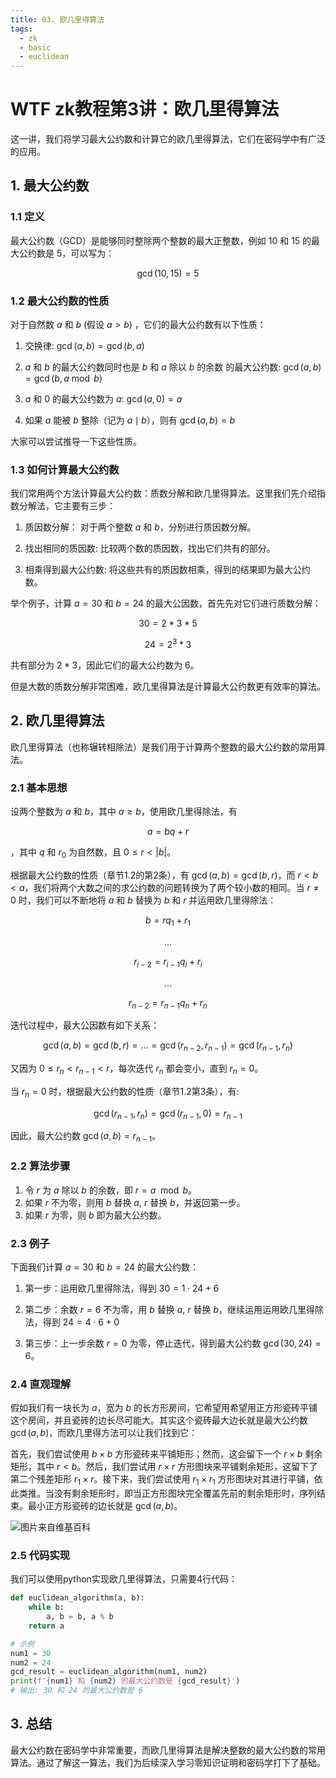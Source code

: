 ```yaml
---
title: 03. 欧几里得算法
tags:
  - zk
  - basic
  - euclidean
---
```


# WTF zk教程第3讲：欧几里得算法

这一讲，我们将学习最大公约数和计算它的欧几里得算法，它们在密码学中有广泛的应用。

## 1. 最大公约数

### 1.1 定义

最大公约数（GCD）是能够同时整除两个整数的最大正整数，例如 $10$ 和 $15$ 的最大公约数是 $5$，可以写为：

$$
\gcd(10, 15)=5
$$


### 1.2 最大公约数的性质

对于自然数 $a$ 和 $b$ (假设 $a > b$) ，它们的最大公约数有以下性质：

1. 交换律: $\gcd(a, b)=\gcd(b,a)$

2. $a$ 和 $b$ 的最大公约数同时也是 $b$ 和 $a$ 除以 $b$ 的余数 的最大公约数: $\gcd(a, b) = \gcd(b, a \bmod b)$

3. $a$ 和 $0$ 的最大公约数为 $a$: $\gcd(a,0)=a$

4. 如果 $a$ 能被 $b$ 整除（记为 $a \mid b$），则有 $\gcd(a,b)=b$

大家可以尝试推导一下这些性质。

### 1.3 如何计算最大公约数

我们常用两个方法计算最大公约数：质数分解和欧几里得算法。这里我们先介绍指数分解法，它主要有三步：

1. 质因数分解： 对于两个整数 $a$ 和 $b$，分别进行质因数分解。

2. 找出相同的质因数: 比较两个数的质因数，找出它们共有的部分。

3. 相乘得到最大公约数: 将这些共有的质因数相乘，得到的结果即为最大公约数。

举个例子，计算 $a = 30$ 和 $b = 24$ 的最大公因数，首先先对它们进行质数分解：

$$
30 = 2 * 3 * 5
$$


$$
24 = 2^3*3
$$

共有部分为 $2*3$，因此它们的最大公约数为 $6$。

但是大数的质数分解非常困难，欧几里得算法是计算最大公约数更有效率的算法。

## 2. 欧几里得算法

欧几里得算法（也称辗转相除法）是我们用于计算两个整数的最大公约数的常用算法。

### 2.1 基本思想

设两个整数为 $a$ 和 $b$，其中 $a \geq b$，使用欧几里得除法，有

$$
a = bq + r
$$

，其中 $q$ 和 $r_0$ 为自然数，且 $0 \leq r \lt |b|$。

根据最大公约数的性质（章节1.2的第2条），有 $\gcd(a, b) = \gcd(b, r)$，而 $r < b < a$，我们将两个大数之间的求公约数的问题转换为了两个较小数的相同。当 $r \neq 0$ 时，我们可以不断地将 $a$ 和 $b$ 替换为 $b$ 和 $r$ 并运用欧几里得除法：

$$
b = rq_1 + r_1
$$

$$
...
$$

$$
r_{i-2} = r_{i-1}q_{i} + r_i
$$


$$
...
$$

$$
r_{n-2} = r_{n-1}q_{n} + r_n
$$

迭代过程中，最大公因数有如下关系：

$$
\gcd(a, b) = \gcd(b, r) = ... = \gcd(r_{n-2}, r_{n-1}) = \gcd(r_{n-1}, r_{n})
$$

又因为 $0 \leq r_n < r_{n-1} < r$，每次迭代 $r_n$ 都会变小，直到 $r_n = 0$。

当 $r_n = 0$ 时，根据最大公约数的性质（章节1.2第3条），有: 

$$
\gcd(r_{n-1}, r_n) = \gcd(r_{n-1}, 0) = r_{n-1}
$$

因此，最大公约数 $\gcd(a,b)=r_{n-1}$。

### 2.2 算法步骤

1. 令 $r$ 为 $a$ 除以 $b$ 的余数，即 $r = a \mod b$。
2. 如果 $r$ 不为零，则用 $b$ 替换 $a$, $r$ 替换 $b$，并返回第一步。
3. 如果 $r$ 为零，则 $b$ 即为最大公约数。

### 2.3 例子

下面我们计算 $a=30$ 和 $b=24$ 的最大公约数：

1. 第一步：运用欧几里得除法，得到 $30 = 1 \cdot 24 + 6$

3. 第二步：余数 $r=6$ 不为零，用 $b$ 替换 $a$, $r$ 替换 $b$，继续运用运用欧几里得除法，得到 $24 = 4 \cdot 6 + 0$

5. 第三步：上一步余数 $r=0$ 为零，停止迭代，得到最大公约数 $\gcd(30,24)=6$。

### 2.4 直观理解

假如我们有一块长为 $a$，宽为 $b$ 的长方形房间，它希望用希望用正方形瓷砖平铺这个房间，并且瓷砖的边长尽可能大。其实这个瓷砖最大边长就是最大公约数 $\gcd(a,b)$，而欧几里得方法可以让我们找到它：

首先，我们尝试使用 $b × b$ 方形瓷砖来平铺矩形；然而，这会留下一个 $r × b$ 剩余矩形，其中 $r < b$。然后，我们尝试用 $r × r$ 方形图块来平铺剩余矩形，这留下了第二个残差矩形 $r_1 × r$。接下来，我们尝试使用 $r_1 × r_1$ 方形图块对其进行平铺，依此类推。当没有剩余矩形时，即当正方形图块完全覆盖先前的剩余矩形时，序列结束。最小正方形瓷砖的边长就是 $\gcd(a,b)$。

![图片来自维基百科](./img/3-1.gif)

### 2.5 代码实现

我们可以使用python实现欧几里得算法，只需要4行代码：

```python
def euclidean_algorithm(a, b):
    while b:
        a, b = b, a % b
    return a

# 示例
num1 = 30
num2 = 24
gcd_result = euclidean_algorithm(num1, num2)
print(f'{num1} 和 {num2} 的最大公约数是 {gcd_result}')
# 输出: 30 和 24 的最大公约数是 6
```

## 3. 总结

最大公约数在密码学中非常重要，而欧几里得算法是解决整数的最大公约数的常用算法。通过了解这一算法，我们为后续深入学习零知识证明和密码学打下了基础。
